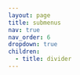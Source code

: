 ```yaml
---
layout: page
title: submenus
nav: true
nav_order: 6
dropdown: true
children:
  - title: divider
---
```

